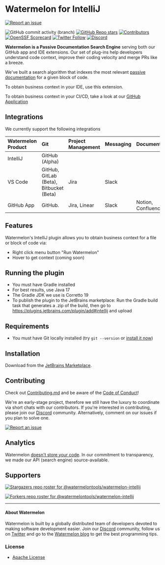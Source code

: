 # Watermelon for IntelliJ

[![Report an issue](https://img.shields.io/badge/-Report%20an%20issue-critical)](https://github.com/watermelontools/watermelon-intellij/issues)

![GitHub commit activity (branch)](https://img.shields.io/github/commit-activity/m/watermelontools/watermelon-intellij?style=flat-square)
[![GitHub Repo stars](https://img.shields.io/github/stars/watermelontools/watermelon-intellij?style=flat-square)](https://github.com/watermelontools/watermelon-intellij/stargazers)
[![Contributors](https://img.shields.io/github/contributors/watermelontools/watermelon-intellij?style=flat-square)](https://github.com/watermelontools/watermelon-intellij/graphs/contributors)
[![OpenSSF Scorecard](https://api.securityscorecards.dev/projects/github.com/watermelontools/watermelon-intellij/badge)](https://securityscorecards.dev/viewer/?uri=github.com/watermelontools/watermelon-intellij)
[![Twitter Follow](https://img.shields.io/twitter/follow/WatermelonTools?style=flat-square)](https://twitter.com/intent/follow?screen_name=WatermelonTools)
[![Discord](https://img.shields.io/discord/933846506438541492?style=flat-square)](https://discord.com/invite/H4AE6b9442)

**Watermelon is a Passive Documentation Search Engine** serving both our GitHub app and IDE extensions. Our set of plug-ins help developers understand code context, improve their coding velocity and merge PRs like a breeze.

We've built a search algorithm that indexes the most relevant [passive documentation](https://www.watermelontools.com/post/what-is-passive-code-documentation-why-is-it-hard-to-scale-what-to-do-about-it) for a given block of code.

To obtain business context in your IDE, use this extension.

To obtain business context in your CI/CD, take a look at our [GitHub Application](https://github.com/watermelontools/watermelon)


## Integrations

We currently support the following integrations

| Watermelon Product | Git                                     | Project Management | Messaging | Documentation |
|:-------------------|:----------------------------------------| :----------------- | :-------- | :-----------  |
| IntelliJ           | GitHub (Alpha)                          |                |      |               |
| VS Code            | GitHub, GitLab (Beta), Bitbucket (Beta) | Jira               | Slack     |               |
| GitHub App         | GitHub.                                 | Jira, Linear               | Slack     | Notion, Confluence        |
## Features

Watermelon's IntelliJ plugin allows you to obtain business context for a file or block of code via:

- Right click menu button "Run Watermelon"
- Hover to get context (coming soon)

[//]: # (TODO: Product screenshot here)

## Running the plugin
- You must have Gradle installed
- For best results, use Java 17
- The Gradle JDK we use is Corretto 19
- To publish the plugin to the JetBrains marketplace: Run the Gradle build task that generates a .zip of the build, then go to https://plugins.jetbrains.com/plugin/add#intellij and upload

## Requirements
- You must have Git locally installed (try `git --version` or [install it now](https://git-scm.com/book/en/v2/Getting-Started-Installing-Git))

## Installation
Download from the [JetBrains Marketplace](https://plugins.jetbrains.com/plugin/22251-watermelon-intellij-template).

## Contributing
Check out [Contributing.md](CONTRIBUTING.md) and be aware of the [Code of Conduct](CODE_OF_CONDUCT.md)!

We're an early-stage project, therefore we still have the luxury to coordinate via short chats with our contributors. If you're interested in contributing, please join our [Discord](https://discord.com/invite/H4AE6b9442) community.
Alternatively, comment on our issues if you plan to solve one.

[![Report an issue](https://img.shields.io/badge/-Report%20an%20issue-critical)](https://github.com/watermelontools/watermelon-intellij/issues)
## Analytics
Watermelon [doesn't store your code](https://www.watermelontools.com/post/building-a-code-archeology-toolbox-without-storing-your-code). In our commitment to transparency, we made our API (search engine) source-available. 

## Supporters

[![Stargazers repo roster for @watermelontools/watermelon-intellij](https://reporoster.com/stars/watermelontools/watermelon-intellij)](https://github.com/watermelontools/watermelon-intellij/stargazers)

[![Forkers repo roster for @watermelontools/watermelon-intellij](https://reporoster.com/forks/watermelontools/watermelon-intellij)](https://github.com/watermelontools/watermelon-intellij/network/members)

---

#### About Watermelon

Watermelon is built by a globally distributed team of developers devoted to making software development easier. Join our [Discord](https://discord.com/invite/H4AE6b9442) community, follow us on [Twitter](https://twitter.com/WatermelonTools) and go to the [Watermelon blog](https://watermelon.tools/blog) to get the best programming tips.

### License

- [Apache License](LICENSE.md)

